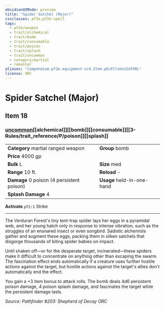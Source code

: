 ```yaml
---
obsidianUIMode: preview
title: "Spider Satchel (Major)"
cssclasses: pf2e,pf2e-spell
tags:
  - pf2e/weapon
  - trait/alchemical
  - trait/bomb
  - trait/consumable
  - trait/poison
  - trait/splash
  - trait/uncommon
  - category/martial
  - remaster
aliases: "Compendium.pf2e.equipment-srd.Item.pEuFCloUo1SdfORL"
license: ORC
---
```

# Spider Satchel (Major)
## Item 18
### [uncommon](uncommon "Uncommon Rarity Trait")[[alchemical]][[bomb]][[consumable]][[3-Rules/trait_reference/P/poison]][[splash]]

|  |  |
| -- | -- |
| **Category** martial ranged weapon | **Group** bomb |
| **Price** 4000 gp |  |
| **Bulk** L | **Size** med |
|**Range** 10 ft.| **Reload** -|
| **Damage** 0 poison (4 persistent poison) | **Usage** held-in-one-hand |
| **Splash Damage** 4 | |


**Activate** `pf2:1` Strike

* * *

The Verduran Forest's tiny tent-trap spider lays her eggs in a pyramidal web, and her young hatch only in response to intense vibration, such as the struggles of an ensnared insect or even songbird. Sadistic alchemists gather and augment these eggs, packing them in silken satchels that disgorge thousands of biting spider babies on impact.

Until shaken off—or for the desperate target, incinerated—these spiders make it difficult to concentrate on anything other than escaping the swarm. The fascination effect ends automatically if a creature uses further hostile actions against the target, but hostile actions against the target's allies don't automatically end the effect.

You gain a +3 item bonus to attack rolls. The bomb deals 4d6 persistent poison damage, 4 poison splash damage, and fascinates the target while the persistent damage lasts.

*Source: Pathfinder #203: Shepherd of Decay*
*ORC*
